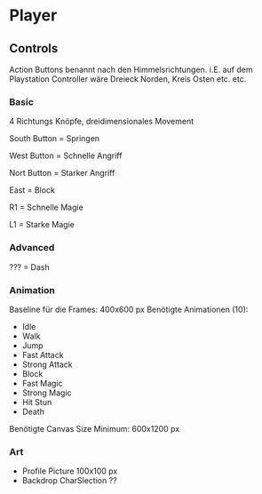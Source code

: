 # Player

## Controls
Action Buttons benannt nach den Himmelsrichtungen. i.E. auf dem Playstation Controller wäre Dreieck Norden, Kreis Osten etc. etc.
### Basic
4 Richtungs Knöpfe, dreidimensionales Movement

South Button = Springen

West Button = Schnelle Angriff

Nort Button = Starker Angriff

East = Block

R1 = Schnelle Magie

L1 = Starke Magie

### Advanced
??? = Dash

### Animation
Baseline für die Frames: 400x600 px
Benötigte Animationen (10):
* Idle
* Walk
* Jump
* Fast Attack
* Strong Attack
* Block
* Fast Magic
* Strong Magic
* Hit Stun
* Death

Benötigte Canvas Size Minimum: 600x1200 px

### Art
* Profile Picture 100x100 px
* Backdrop CharSlection ??
